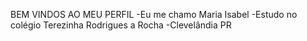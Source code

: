 BEM VINDOS AO MEU PERFIL 
-Eu me chamo Maria Isabel
-Estudo no colégio Terezinha Rodrigues a Rocha 
-Clevelândia PR
